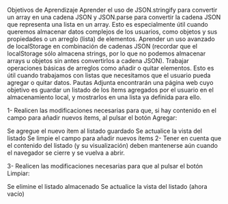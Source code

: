 Objetivos de Aprendizaje
Aprender el uso de JSON.stringify para convertir un array en una cadena JSON y JSON.parse para convertir la cadena JSON que representa una lista en un array. Esto es especialmente útil cuando queremos almacenar datos complejos de los usuarios, como objetos y sus propiedades o un arreglo (lista) de elementos.
Aprender un uso avanzado de localStorage en combinación de cadenas JSON (recordar que el localStorage sólo almacena strings, por lo que no podemos almacenar arrays u objetos sin antes convertirlos a cadena JSON).
Trabajar operaciones básicas de arreglos como añadir o quitar elementos. Esto es útil cuando trabajamos con listas que necesitamos que el usuario pueda agregar o quitar datos.
 Pautas
Adjunta encontrarán una página web cuyo objetivo es guardar un listado de los ítems agregados por el usuario en el almacenamiento local, y mostrarlos en una lista ya definida para ello.


1- Realicen las modificaciones necesarias para que, si hay contenido en el campo para añadir nuevos ítems, al pulsar el botón Agregar:

Se agregue el nuevo ítem al listado guardado
Se actualice la vista del listado
Se limpie el campo para añadir nuevos ítems
2- Tener en cuenta que el contenido del listado (y su visualización) deben mantenerse aún cuando el navegador se cierre y se vuelva a abrir.

3- Realicen las modificaciones necesarias para que al pulsar el botón Limpiar:

Se elimine el listado almacenado
Se actualice la vista del listado (ahora vacío)
